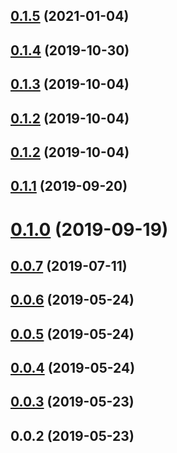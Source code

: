 ## [0.1.5](https://github.com/ecerroni/apollo-datasource-mongodb/compare/v0.1.4...v0.1.5) (2021-01-04)



## [0.1.4](https://github.com/ecerroni/apollo-datasource-mongodb/compare/v0.1.3...v0.1.4) (2019-10-30)



## [0.1.3](https://github.com/ecerroni/apollo-datasource-mongodb/compare/v0.1.2...v0.1.3) (2019-10-04)



## [0.1.2](https://github.com/ecerroni/apollo-datasource-mongodb/compare/v0.1.1...v0.1.2) (2019-10-04)



## [0.1.2](https://github.com/ecerroni/apollo-datasource-mongodb/compare/v0.1.1...v0.1.2) (2019-10-04)



## [0.1.1](https://github.com/ecerroni/apollo-datasource-mongodb/compare/v0.1.0...v0.1.1) (2019-09-20)



# [0.1.0](https://github.com/ecerroni/apollo-datasource-mongodb/compare/v0.0.7...v0.1.0) (2019-09-19)



## [0.0.7](https://github.com/ecerroni/apollo-datasource-mongodb/compare/v0.0.6...v0.0.7) (2019-07-11)



## [0.0.6](https://github.com/ecerroni/apollo-datasource-mongodb/compare/v0.0.5...v0.0.6) (2019-05-24)



## [0.0.5](https://github.com/ecerroni/apollo-datasource-mongodb/compare/v0.0.4...v0.0.5) (2019-05-24)



## [0.0.4](https://github.com/ecerroni/apollo-datasource-mongodb/compare/v0.0.3...v0.0.4) (2019-05-24)



## [0.0.3](https://github.com/ecerroni/apollo-datasource-mongodb/compare/v0.0.2...v0.0.3) (2019-05-23)



## 0.0.2 (2019-05-23)




